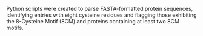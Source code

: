 Python scripts were created to parse FASTA-formatted protein sequences, identifying entries with eight cysteine residues and flagging those exhibiting the 8-Cysteine Motif (8CM) and proteins containing at least two 8CM motifs.
